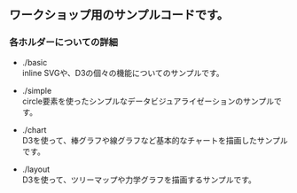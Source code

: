 ## ワークショップ用のサンプルコードです。


### 各ホルダーについての詳細

+ ./basic <br>inline SVGや、D3の個々の機能についてのサンプルです。

+ ./simple <br> circle要素を使ったシンプルなデータビジュアライゼーションのサンプルです。

+ ./chart <br> D3を使って、棒グラフや線グラフなど基本的なチャートを描画したサンプルです。

+ ./layout <br> D3を使って、ツリーマップや力学グラフを描画するサンプルです。


